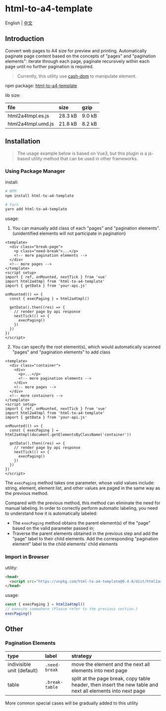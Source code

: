 # html-to-a4-template

English | [中文](./README.zh-CN.md)

## Introduction

Convert web pages to A4 size for preview and printing. Automatically paginate page content based on the concepts of "pages" and "pagination elements": iterate through each page, paginate recursively within each page until no further pagination is required.

> Currently, this utility use [cash-dom](https://github.com/fabiospampinato/cash) to manipulate element.

npm package: [html-to-a4-template](https://www.npmjs.com/package/html-to-a4-template)

lib size:

| file | size | gzip |
|:-----|:-----|:----|
| html2a4tmpl.es.js | 28.3 kB | 9.0 kB |
| html2a4tmpl.umd.js | 21.8 kB | 8.2 kB |

## Installation

> The usage example below is based on Vue3, but this plugin is a js-based utility method that can be used in other frameworks.

### Using Package Manager

install:

```bash
# NPM
npm install html-to-a4-template

# Yarn 
yarn add html-to-a4-template
```

usage:

1. You can manually add class of each "pages" and "pagination elements". (unidentified elements will not participate in pagination)

```vue
<template>
  <div class="break-page">
    <p class="need-break">...</p>
    <!-- more pagination elements -->
  </div>
  <!-- more pages -->
</template>
<script setup>
import { ref, onMounted, nextTick } from 'vue'
import html2a4tmpl from 'html-to-a4-template'
import { getData } from 'your-api.js'

onMounted(() => {
  const { execPaging } = html2a4tmpl()

  getData().then((res) => {
    // render page by api response
    nextTick(() => {
      execPaging()
    })
  })
})
</script>
```

2. You can specify the root element(s), which would automatically scanned "pages" and "pagination elements" to add class

```vue
<template>
  <div class="container">
    <div>
      <p>...</p>
      <!-- more pagination elements -->
    </div>
    <!-- more pages -->
  </div>
  <!-- more containers -->
</template>
<script setup>
import { ref, onMounted, nextTick } from 'vue'
import html2a4tmpl from 'html-to-a4-template'
import { getData } from 'your-api.js'

onMounted(() => {
  const { execPaging } = html2a4tmpl(document.getElementsByClassName('container'))

  getData().then((res) => {
    // render page by api response
    nextTick(() => {
      execPaging()
    })
  })
})
</script>
```

The `execPaging` method takes one parameter, whose valid values include: string, element, element list, and other values are paged in the same way as the previous method.

Compared with the previous method, this method can eliminate the need for manual labeling. In order to correctly perform automatic labeling, you need to understand how it is automatically labeled:

- The `execPaging` method obtains the parent element(s) of the "page" based on the valid parameter passed in;
- Traverse the parent elements obtained in the previous step and add the "page" label to their child elements. Add the corresponding "pagination element" label to the child elements' child elements

### Import in Browser

utility:

```html
<head>
  <script src="https://unpkg.com/html-to-a4-template@0.4.0/dist/html2a4tmpl.umd.js"></script>
</head>
```

usage:

```js
const { execPaging } = html2a4tmpl()
// execute somewhere (Please refer to the previous section.)
execPaging()
```

## Other

### Pagination Elements

| type | label | strategy |
|:-----|:-----|:----|
| indivisible unit (default) | `.need-break` | move the element and the next all elements into next page |
| table | `.break-table` | split at the page break, copy table header, then insert the new table and next all elements into next page |

More common special cases will be gradually added to this utility
